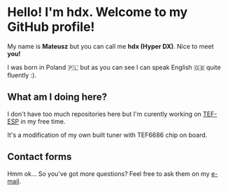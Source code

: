 # Hello! I'm hdx. Welcome to my GitHub profile!
My name is **Mateusz** but you can call me **hdx (Hyper DX)**. Nice to meet **you!**

I was born in Poland 🇵🇱 but as you can see I can speak English 🇬🇧 quite fluently :).

## What am I doing here?
I don't have too much repositories here but I'm curently working on [TEF-ESP](https://github.com/HyperDX/TEF_ESP) in my free time.

It's a modification of my own built tuner with TEF6686 chip on board.

## Contact forms
Hmm ok... So you've got more questions? Feel free to ask them on my [e-mail](mailto:crafter321yt@gmail.com).
